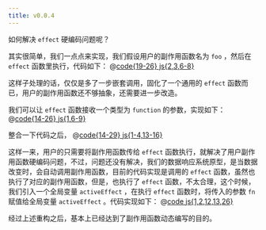```yaml
---
title: v0.0.4
---
```


如何解决 `effect` 硬编码问题呢？

其实很简单，我们一点点来实现，我们假设用户的副作用函数名为 `foo` ，然后在 `effect` 函数里执行，代码如下：
@[code{19-26} js{2,3,6-8}](@src/vue3/v-0.0.2/v0.1.3/index.js)

这样子处理的话，仅仅是多了一步嵌套调用，固化了一个通用的 `effect` 函数而已，用户的副作用函数还不够抽象，还需要进一步改造。

我们可以让 `effect` 函数接收一个类型为 `function` 的参数，实现如下：
@[code{14-26} js{1,6-9}](@src/vue3/v-0.0.2/v0.1.3/index2.js)

整合一下代码之后，
@[code{14-29} js{1-4,13-16}](@src/vue3/v-0.0.2/v0.1.3/index3.js)

这样一来，用户的只需要将副作用函数传给 `effect` 函数执行，就解决了用户副作用函数硬编码问题，不过，问题还没有解决，我们的数据响应系统原型，是当数据改变时，会自动调用副作用函数，目前的代码实现是调用的 `effect` 函数，虽然也执行了对应的副作用函数，但是，也执行了 `effect` 函数，不太合理，这个时候，我们引入一个全局变量 `activeEffect` ，在执行 `effect` 函数时，将传入的参数 `fn` 赋值给全局变量 `activeEffect` 。代码实现如下：
@[code js{1,2,12,13,26}](@src/vue3/v-0.0.2/v0.1.3/index4.js)

<Demo :content="['hello world!', 'hello vue3']"></Demo>

经过上述重构之后，基本上已经达到了副作用函数动态编写的目的。

